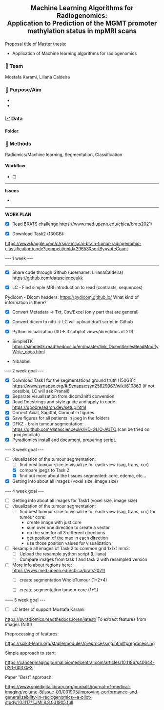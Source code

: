 ## <center><p align = "center"> Machine Learning Algorithms for Radiogenomics: <br />  Application to Prediction of the MGMT promoter methylation status in mpMRI scans </p> </center>

Proposal title of Master thesis:
- Application of Machine learning algorithms for radiogenomics


### :busts_in_silhouette: Team

Mostafa Karami, Liliana Caldeira

### :rocket: Purpose/Aim
* 
*

### :chart_with_upwards_trend: Data

**Folder**: 

### :wrench: Methods
Radiomics/Machine learning, Segmentation, Classification

#### Workflow
- [ ] 

----

**Issues**

* 


----
**WORK PLAN**

- [x] Read BRATS challenge https://www.med.upenn.edu/cbica/brats2021/

- [x] Download Task2 (130GB):

https://www.kaggle.com/c/rsna-miccai-brain-tumor-radiogenomic-classification/code?competitionId=29653&sortBy=voteCount


--- 1 week ---

----


- [x] Share code through Github (username: LilianaCaldeira)
https://github.com/datascienceukk

- [x] LC - Find simple MRI introduction to read (contrasts, sequences)

Pydicom - Dicom headers:
https://pydicom.github.io/
What kind of information is there?

- [x] Convert Metadata -> Txt, Csv/Excel (only part that are general)

- [x] Convert dicom to nifti -> LC will upload draft script in Github


- [x] Python visualization (3D-> 
3 subplot views/directions of 2D):

- SimpleITK
https://simpleitk.readthedocs.io/en/master/link_DicomSeriesReadModifyWrite_docs.html

- Nibabbel

--- 2 week goal ---

- [x] Download Task1 for the segmentations ground truth (150GB):
https://www.synapse.org/#!Synapse:syn25829067/wiki/610863
(if not possible, LC will ask Pranali)
- [x] Separate visualization from dicom2nifti conversion
- [x] Read Docstrings and style guide and apply to code https://goodresearch.dev/setup.html
- [x] Correct Axial, Sagittal, Coronal in figures
- [x] Save figures for all patients in jpeg in the folders
- [x]  DFKZ - brain tumour segmentation:  
https://github.com/datascienceukk/HD-GLIO-AUTO (can be tried on googlecollab)
- [x] Pyradiomics install and document, preparing script.

--- 3 week goal ---

- [ ] visualization of the tumour segmentation:
    - [ ] find best tumour slice to visualize for each view (sag, trans, cor) 
    - [x] compare jpegs to Task 2
    - [x] find out more about the tissues segmented: core, edema, etc...
- [X] Getting info about all images (voxel size, image size)

--- 4 week goal ---

- [ ] Getting info about all images for Task1 (voxel size, image size)
- [ ] visualization of the tumour segmentation:
    - [ ] find best tumour slice to visualize for each view (sag, trans, cor) for tumour core:
        *  create image with just core
        *  sum over one direction to create a vector
        *  do the sum for all 3 different directions
        *  get position of the max in each direction
        *  use those position values for visualization 
- [ ] Resample all images of Task 2 to common grid 1x1x1 mm3:
    - [ ]  Upload the resample python script (Liliana) 
    - [ ]  Compare images from task 1 and task 2 with resampled version
- [ ] More info about regions here:
    https://www.med.upenn.edu/cbica/brats2021/
    - [ ] create segmentation WholeTumour (1+2+4)
    - [ ] create segmentation tumour core (1+2)


---- 5 week goal --- 

- [ ] LC letter of support Mostafa Karami


https://pyradiomics.readthedocs.io/en/latest/
To extract features from images (Nifti)


Preprocessing of features:

https://scikit-learn.org/stable/modules/preprocessing.html#preprocessing

Simple approach to start:

https://cancerimagingjournal.biomedcentral.com/articles/10.1186/s40644-020-00374-3

Paper "Best" approach: 

https://www.spiedigitallibrary.org/journals/journal-of-medical-imaging/volume-8/issue-03/031905/Improving-performance-and-generalizability-in-radiogenomics--a-pilot-study/10.1117/1.JMI.8.3.031905.full
 

